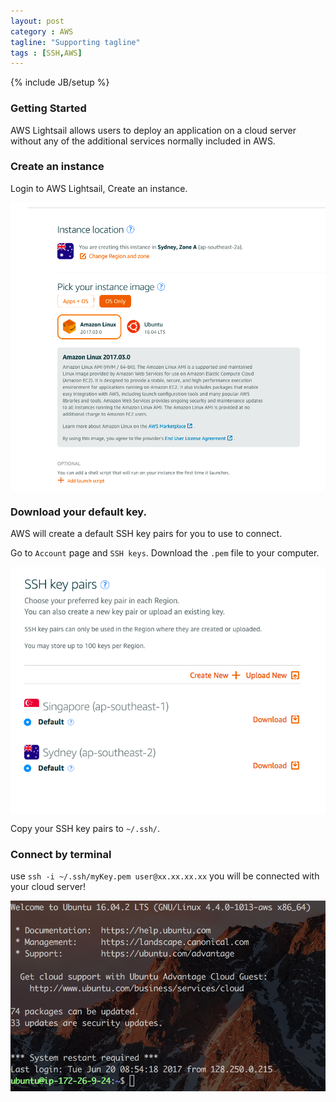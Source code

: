 ```yaml
---
layout: post
category : AWS
tagline: "Supporting tagline"
tags : [SSH,AWS]
---
```

{% include JB/setup %}

### Getting Started

AWS Lightsail allows users to deploy an application on a cloud server without any of the additional services normally included in AWS.

### Create an instance

Login to AWS Lightsail, Create an instance.

<img src="/assets/photos/Lightsail-1.png" alt="lightsail-1" style="width: 630px; margin: 0 auto; display:block;"/>

### Download your default key.

AWS will create a default SSH key pairs for you to use to connect.

Go to `Account` page and `SSH keys`. Download the `.pem` file to your computer.

<img src="/assets/photos/Lightsail-2.png" alt="lightsail-2" style="width: 630px; margin: 0 auto; display:block;"/>

Copy your SSH key pairs to `~/.ssh/`.

### Connect by terminal

use `ssh -i ~/.ssh/myKey.pem user@xx.xx.xx.xx` you will be connected with your cloud server!

<img src="/assets/photos/Lightsail-3.png" alt="lightsail-3" style="width: 630px; margin: 0 auto; display:block;"/>



